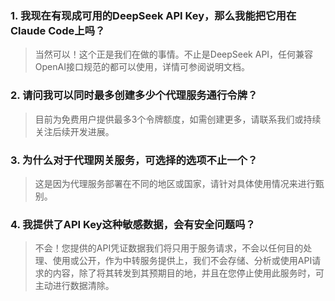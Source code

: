 ### 1. 我现在有现成可用的DeepSeek API Key，那么我能把它用在Claude Code上吗？

> 当然可以！这个正是我们在做的事情。不止是DeepSeek API，任何兼容OpenAI接口规范的都可以使用，详情可参阅说明文档。

### 2. 请问我可以同时最多创建多少个代理服务通行令牌？

> 目前为免费用户提供最多3个令牌额度，如需创建更多，请联系我们或持续关注后续开发进展。

### 3. 为什么对于代理网关服务，可选择的选项不止一个？

> 这是因为代理服务部署在不同的地区或国家，请针对具体使用情况来进行甄别。

### 4. 我提供了API Key这种敏感数据，会有安全问题吗？

> 不会！您提供的API凭证数据我们将只用于服务请求，不会以任何目的处理、使用或公开，作为中转服务提供上，我们不会存储、分析或使用API请求的内容，除了将其转发到其预期目的地，并且在您停止使用此服务时，可主动进行数据清除。